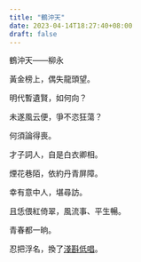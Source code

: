 ```yaml
---
title: "鶴沖天"
date: 2023-04-14T18:27:40+08:00
draft: false
---
```



鶴沖天——柳永

黃金榜上，偶失龍頭望。

明代暫遺賢，如何向？

未遂風云便，爭不恣狂蕩？

何須論得喪。

才子詞人，自是白衣卿相。



煙花巷陌，依約丹青屏障。

幸有意中人，堪尋訪。

且恁偎紅倚翠，風流事、平生暢。

青春都一晌。

忍把浮名，換了[淺斟低唱](/)。

